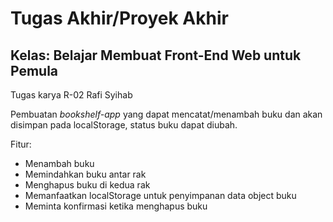 # Tugas Akhir/Proyek Akhir
## Kelas: Belajar Membuat Front-End Web untuk Pemula

Tugas karya R-02 Rafi Syihab

Pembuatan _bookshelf-app_ yang dapat mencatat/menambah buku dan akan disimpan pada localStorage, status buku dapat diubah.

Fitur:
- Menambah buku
- Memindahkan buku antar rak
- Menghapus buku di kedua rak
- Memanfaatkan localStorage untuk penyimpanan data object buku
- Meminta konfirmasi ketika menghapus buku